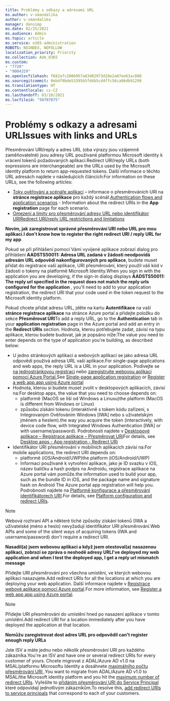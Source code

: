 ```yaml
---
title: Problémy s odkazy a adresami URL
ms.author: v-smandalika
author: v-smandalika
manager: dansimp
ms.date: 02/25/2021
ms.audience: Admin
ms.topic: article
ms.service: o365-administration
ROBOTS: NOINDEX, NOFOLLOW
localization_priority: Priority
ms.collection: Adm_O365
ms.custom:
- "7720"
- "9004329"
ms.openlocfilehash: f682afc2006957a83d02973d28e2a07ee63ac888
ms.sourcegitcommit: 0eb4f9bde53395b5fd4b5cd4ffc56ca96db91298
ms.translationtype: HT
ms.contentlocale: cs-CZ
ms.lasthandoff: 03/10/2021
ms.locfileid: "50707875"
---
```

# <a name="issues-with-links-and-urls"></a><span data-ttu-id="0fd64-102">Problémy s odkazy a adresami URL</span><span class="sxs-lookup"><span data-stu-id="0fd64-102">Issues with links and URLs</span></span>

<span data-ttu-id="0fd64-103">Přesměrování URI/reply a adres URL (oba výrazy jsou vzájemně zaměňovatelné) jsou adresy URL používané platformou Microsoft identity k vrácení tokenů požadovaných aplikací.</span><span class="sxs-lookup"><span data-stu-id="0fd64-103">Redirect URI/reply URLs (both expressions are interchangeable) are the URLs used by the Microsoft identity platform to return app-requested tokens.</span></span> <span data-ttu-id="0fd64-104">Další informace o těchto URL adresách najdete v následujících článcích:</span><span class="sxs-lookup"><span data-stu-id="0fd64-104">For information on these URLs, see the following articles:</span></span>

- <span data-ttu-id="0fd64-105">[Toky ověřování a scénáře aplikací](https://docs.microsoft.com/azure/active-directory/develop/authentication-flows-app-scenarios) – informace o přesměrováních URI na **stránce registrace aplikace** pro každý scénář.</span><span class="sxs-lookup"><span data-stu-id="0fd64-105">[Authentication flows and application scenarios](https://docs.microsoft.com/azure/active-directory/develop/authentication-flows-app-scenarios) - Information about the redirect URIs in the **App registration** page for each scenario.</span></span>
- [<span data-ttu-id="0fd64-106">Omezení a limity pro přesměrování adresy URL nebo identifikátor URI</span><span class="sxs-lookup"><span data-stu-id="0fd64-106">Redirect URI/reply URL restrictions and limitations</span></span>](https://docs.microsoft.com/azure/active-directory/develop/reply-url)

<span data-ttu-id="0fd64-107">**Nevím, jak zaregistrovat správné přesměrování URI nebo URL pro mou aplikaci.**</span><span class="sxs-lookup"><span data-stu-id="0fd64-107">**I don't know how to register the right redirect URI / reply URL for my app**</span></span>

<span data-ttu-id="0fd64-108">Pokud se při přihlášení pomocí Vámi vyvíjené aplikace zobrazí dialog pro přihlášení **AADSTS50011: Adresa URL zadaná v žádosti neodpovídá adresám URL odpovědí nakonfigurovaných pro aplikace<your app ID>**, budete muset přidat do registrace vaší aplikace, URI přesměrování, který použil váš kód v žádosti o tokeny na platformě Microsoft Identity.</span><span class="sxs-lookup"><span data-stu-id="0fd64-108">When you sign in with the application you are developing, if the sign-in dialog displays **AADSTS50011: The reply url specified in the request does not match the reply urls configured for the application <your app ID>**, you'll need to add to your application registration, the redirect URI that your code used in the token request to the Microsoft identity platform.</span></span>

<span data-ttu-id="0fd64-109">Pokud chcete přidat adresu URL, jděte na kartu **Autentifikace** na vaší **stránce registrace aplikace** na stránce Azure portal a přidejte položku do sekce **Přesměrovat URI**</span><span class="sxs-lookup"><span data-stu-id="0fd64-109">To add a reply URL, go to the **Authentication** tab in your **application registration** page in the Azure portal and add an entry in the **Redirect URIs** section.</span></span> <span data-ttu-id="0fd64-110">Hodnota, kterou potřebujete zadat, závisí na typu aplikace, kterou budete budovat, jak je popsáno níže:</span><span class="sxs-lookup"><span data-stu-id="0fd64-110">The value you need to enter depends on the type of application you're building, as described below:</span></span>

- <span data-ttu-id="0fd64-111">U jedno stránkových aplikací a webových aplikací se jako adresa URL odpovědi používá adresa URL vaší aplikace.</span><span class="sxs-lookup"><span data-stu-id="0fd64-111">For single-page applications and web apps, the reply URL is a URL in your application.</span></span> <span data-ttu-id="0fd64-112">Podívejte se [na jednostránkovou registraci](https://docs.microsoft.com/azure/active-directory/develop/scenario-spa-app-registration#register-a-redirect-uri) nebo [zaregistrujte webovou aplikaci pomocí Azure Portal.](https://docs.microsoft.com/azure/active-directory/develop/scenario-web-app-sign-user-app-registration?tabs=aspnetcore#register-an-app-using-azure-portal)</span><span class="sxs-lookup"><span data-stu-id="0fd64-112">See [Single-page application registration](https://docs.microsoft.com/azure/active-directory/develop/scenario-spa-app-registration#register-a-redirect-uri) or [Register a web app app using Azure portal](https://docs.microsoft.com/azure/active-directory/develop/scenario-web-app-sign-user-app-registration?tabs=aspnetcore#register-an-app-using-azure-portal)</span></span>
- <span data-ttu-id="0fd64-113">Hodnota, kterou si budete muset zvolit v desktopových aplikacích, závisí na:</span><span class="sxs-lookup"><span data-stu-id="0fd64-113">For desktop apps, the value that you need to choose depends on:</span></span>
    - <span data-ttu-id="0fd64-114">platformě (MacOS se liší od Windows a Linuxu)</span><span class="sxs-lookup"><span data-stu-id="0fd64-114">the platform (MacOS is different from Windows or Linux)</span></span>
    - <span data-ttu-id="0fd64-115">způsobu získání tokenu (interaktivně s tokem kódu zařízení, s Integrovaným Ověřováním Windows [IWA] nebo s uživatelským jménem a heslem).</span><span class="sxs-lookup"><span data-stu-id="0fd64-115">the way you acquire the token (interactively, with device code flow, with Integrated Windows Authentication [IWA] or with username/password).</span></span>
    <span data-ttu-id="0fd64-116">Podrobnosti najdete v [Desktopové aplikace – Registrace aplikace – Přesměrovat URi](https://docs.microsoft.com/azure/active-directory/develop/scenario-desktop-app-registration#redirect-uris)</span><span class="sxs-lookup"><span data-stu-id="0fd64-116">For details, see [Desktop apps - App registration - Redirect URi](https://docs.microsoft.com/azure/active-directory/develop/scenario-desktop-app-registration#redirect-uris)</span></span>
- <span data-ttu-id="0fd64-117">Identifikátor URI přesměrování v mobilních aplikacích závisí na:</span><span class="sxs-lookup"><span data-stu-id="0fd64-117">For mobile applications, the redirect URI depends on:</span></span>
    - <span data-ttu-id="0fd64-118">platformě (iOS/Android/UWP)</span><span class="sxs-lookup"><span data-stu-id="0fd64-118">the platform (iOS/Android/UWP)</span></span>
    - <span data-ttu-id="0fd64-119">Informaci používané k vytvoření aplikace, jako je ID svazku v iOS, název balíčku a hash podpis na Androidu, registrace aplikace na Azure portal vám pomůže.</span><span class="sxs-lookup"><span data-stu-id="0fd64-119">the information used to build your app, such as the bundle ID in iOS, and the package name and signature hash on Android The Azure portal app registration will help you.</span></span> <span data-ttu-id="0fd64-120">Podrobnosti najdete na [Platformě konfigurace a přesměrování identifikátorech URI](https://docs.microsoft.com/azure/active-directory/develop/scenario-mobile-app-registration#platform-configuration-and-redirect-uris).</span><span class="sxs-lookup"><span data-stu-id="0fd64-120">For details, see [Platform configuration and redirect URIs](https://docs.microsoft.com/azure/active-directory/develop/scenario-mobile-app-registration#platform-configuration-and-redirect-uris).</span></span>

> [!NOTE]
> <span data-ttu-id="0fd64-121">Webová rozhraní API a některé tiché způsoby získání tokenů (IWA a uživatelské jméno a heslo) nevyžadují identifikátor URI přesměrování.</span><span class="sxs-lookup"><span data-stu-id="0fd64-121">Web APIs and some of the silent ways of acquiring tokens (IWA and username/password) don't require a redirect URI.</span></span>

<span data-ttu-id="0fd64-122">**Nasadil(a) jsem webovou aplikaci a když jsem otestoval(a) nasazenou aplikaci, zobrazí se zpráva o neshodě adresy URL**</span><span class="sxs-lookup"><span data-stu-id="0fd64-122">**I've deployed my web application and when I test the deployed app, I get a reply url mismatch message**</span></span>

<span data-ttu-id="0fd64-123">Přidejte URI přesměrování pro všechna umístění, ve kterých webovou aplikaci nasazujete.</span><span class="sxs-lookup"><span data-stu-id="0fd64-123">Add redirect URIs for all the locations at which you are deploying your web application.</span></span> <span data-ttu-id="0fd64-124">Další informace najdete v [Registrace webové aplikace pomocí Azure portal](https://docs.microsoft.com/azure/active-directory/develop/scenario-web-app-sign-user-app-registration).</span><span class="sxs-lookup"><span data-stu-id="0fd64-124">For more information, see [Register a web app app using Azure portal](https://docs.microsoft.com/azure/active-directory/develop/scenario-web-app-sign-user-app-registration).</span></span>

> [!NOTE]
> <span data-ttu-id="0fd64-125">Přidejte URI přesměrování do umístění hned po nasazení aplikace v tomto umístění.</span><span class="sxs-lookup"><span data-stu-id="0fd64-125">Add redirect URI for a location immediately after you have deployed the application at that location.</span></span>

<span data-ttu-id="0fd64-126">**Nemůžu zaregistrovat dost adres URL pro odpovědi**</span><span class="sxs-lookup"><span data-stu-id="0fd64-126">**I can't register enough reply URLs**</span></span>

<span data-ttu-id="0fd64-127">Jste ISV a máte jednu nebo několik přesměrování URI pro každého zákazníka.</span><span class="sxs-lookup"><span data-stu-id="0fd64-127">You're an ISV and have one or several redirect URIs for every customer of yours.</span></span> <span data-ttu-id="0fd64-128">Chcete migrovat z ADAL/Azure AD v1.0 na MSAL/platformu Microsoftu Identity a dosáhnete [maximálního počtu přesměrování URI ](https://docs.microsoft.com/azure/active-directory/develop/reply-url#maximum-number-of-redirect-uris).</span><span class="sxs-lookup"><span data-stu-id="0fd64-128">You want to migrate from ADAL/Azure AD v1.0 to MSAL/the Microsoft identity platform and you hit the [maximum number of redirect URIs](https://docs.microsoft.com/azure/active-directory/develop/reply-url#maximum-number-of-redirect-uris).</span></span> <span data-ttu-id="0fd64-129">Vyřešíte to [přidáním přesměrování URI do Service Principal](https://docs.microsoft.com/azure/active-directory/develop/reply-url#add-redirect-uris-to-service-principals) které odpovídají jednotlivým zákazníkům.</span><span class="sxs-lookup"><span data-stu-id="0fd64-129">To resolve this, [add redirect URIs to service principals](https://docs.microsoft.com/azure/active-directory/develop/reply-url#add-redirect-uris-to-service-principals) that correspond to each of your customers.</span></span>
